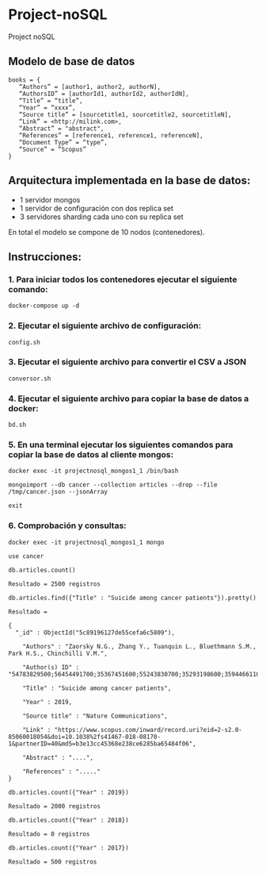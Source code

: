 # Project-noSQL
Project noSQL
## Modelo de base de datos

```
books = {
   “Authors” = [author1, author2, authorN],
   “AuthorsID” = [authorId1, authorId2, authorIdN],
   “Title” = “title”,
   “Year” = “xxxx”,
   “Source title” = [sourcetitle1, sourcetitle2, sourcetitleN],
   “Link” = <http://milink.com>,
   “Abstract” = "abstract",
   “References” = [reference1, reference1, referenceN],
   “Document Type” = “type”,
   “Source” = “Scopus”
}

```

## Arquitectura implementada en la base de datos:
  * 1 servidor mongos
  * 1 servidor de configuración con dos replica set
  * 3 servidores sharding cada uno con su replica set
  
En total el modelo se compone de 10 nodos (contenedores).

## Instrucciones:

### 1. Para iniciar todos los contenedores ejecutar el siguiente comando:

```
docker-compose up -d
```

### 2. Ejecutar el siguiente archivo de configuración:

```
config.sh
```

### 3. Ejecutar el siguiente archivo para convertir el CSV a JSON

```
conversor.sh
```

### 4. Ejecutar el siguiente archivo para copiar la base de datos a docker:

```
bd.sh
```

### 5. En una terminal ejecutar los siguientes comandos para copiar la base de datos al cliente mongos:

```
docker exec -it projectnosql_mongos1_1 /bin/bash

mongoimport --db cancer --collection articles --drop --file /tmp/cancer.json --jsonArray

exit

```

### 6. Comprobación y consultas:

```
docker exec -it projectnosql_mongos1_1 mongo

use cancer

db.articles.count()

Resultado = 2500 registros

db.articles.find({"Title" : "Suicide among cancer patients"}).pretty()

Resultado = 

{
  "_id" : ObjectId("5c89196127de55cefa6c5809"),
    
    "Authors" : "Zaorsky N.G., Zhang Y., Tuanquin L., Bluethmann S.M., Park H.S., Chinchilli V.M.",
    
    "Author(s) ID" : "54783829500;56454491700;35367451600;55243830700;35293198600;35944661100;",
    
    "Title" : "Suicide among cancer patients",
    
    "Year" : 2019,
    
    "Source title" : "Nature Communications",
    
    "Link" : "https://www.scopus.com/inward/record.uri?eid=2-s2.0-85060018054&doi=10.1038%2fs41467-018-08170-1&partnerID=40&md5=b3e13cc45368e238ce6285ba65484f06",
    
    "Abstract" : "....",
    
    "References" : "....."
}

db.articles.count({"Year" : 2019})

Resultado = 2000 registros

db.articles.count({"Year" : 2018})

Resultado = 0 registros

db.articles.count({"Year" : 2017})

Resultado = 500 registros
```

